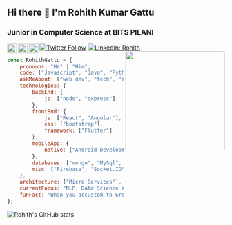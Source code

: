 ## Hi there 👋 I'm Rohith Kumar Gattu
### Junior in Computer Science at BITS PILANI
[![Twitter Follow](https://img.shields.io/twitter/follow/GattuRohithKum2?label=Follow)](https://twitter.com/intent/follow?screen_name=GattuRohithKum2)
[![Linkedin: Rohith](https://img.shields.io/badge/-Rohith-blue?style=flat-square&logo=Linkedin&logoColor=white&link=https://www.linkedin.com/in/gattu-rohith-kumar-102965192/)](https://www.linkedin.com/in/gattu-rohith-kumar-102965192/)
[<img align="left" alt="Rohith Kumar Gattu | G Mail" width=22px target="_blank" src="https://www.vectorlogo.zone/logos/gmail/gmail-icon.svg">](mailto:rohithkumargattu979@gmail.com)
[<img align="left" alt="Rohith Kumar Gattu | Instagram" width=22px target="_blank" src="https://www.vectorlogo.zone/logos/instagram/instagram-icon.svg">](https://www.instagram.com/rohith_kumar_gattu/)
[<img align="left" alt="saiankit | Facebook" width=22px src="https://www.vectorlogo.zone/logos/facebook/facebook-icon.svg">](https://www.facebook.com/gattu.sunny.1/)
<img align='right' src="https://media.giphy.com/media/M9gbBd9nbDrOTu1Mqx/giphy.gif" width="230">

<!--
**Rohithkumargattu979/Rohithkumargattu979** is a ✨ _special_ ✨ repository because its `README.md` (this file) appears on your GitHub profile.

Here are some ideas to get you started:

- 🔭 I’m currently working on ...
- 🌱 I’m currently learning ...
- 👯 I’m looking to collaborate on ...
- 🤔 I’m looking for help with ...
- 💬 Ask me about ...
- 📫 How to reach me: ...
- 😄 Pronouns: ...
- ⚡ Fun fact: ...
-->
```javascript
const RohithGattu = {
    pronouns: "He" | "Him",
    code: ["Javascript", "Java", "Python", "Kotlin", "Dart", "C", "C++"],
    askMeAbout: ["web dev", "tech", "app dev", "SDLC"],
    technologies: {
        backEnd: {
            js: ["node", "express"],
        },
        frontEnd: {
            js: ["React", "Angular"],
            css: ["bootstrap"],
            framework: ["Flutter"]
        },
        mobileApp: {
            native: ["Android Development", "Flutter Development", ".NET/Xamarin Development"]
        },
        databases: ["mongo", "MySql", "sqlite"],
        misc: ["Firebase", "Socket.IO", "selenium", "mongoDB"]
    },
    architecture: ["Micro Services"],
    currentFocus: "NLP, Data Science and its Applications, Deep Learning",
    funFact: "When you accustom to Greedy, it's heavy to appreciate DFS - RohithGattu"
};
```
![Rohith's GitHub stats](https://github-readme-stats.vercel.app/api?username=Rohithkumargattu979&show_icons=true&theme=tokyonight)
